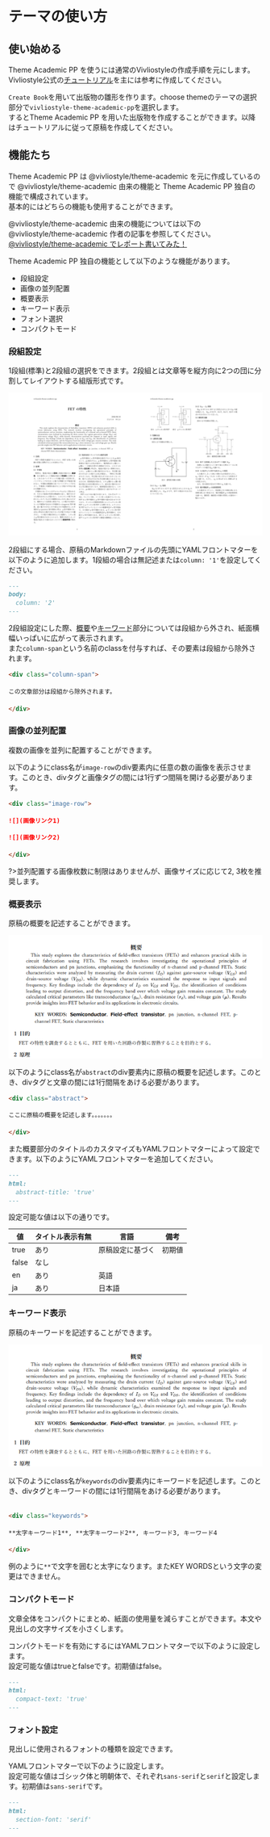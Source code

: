 # テーマの使い方

## 使い始める
Theme Academic PP を使うには通常のVivliostyleの作成手順を元にします。  
Vivliostyle公式の[チュートリアル](https://vivliostyle.org/ja/tutorials/)を主には参考に作成してください。

`Create Book`を用いて出版物の雛形を作ります。choose themeのテーマの選択部分で`vivliostyle-theme-academic-pp`を選択します。  
するとTheme Academic PP を用いた出版物を作成することができます。以降はチュートリアルに従って原稿を作成してください。

## 機能たち

Theme Academic PP は @vivliostyle/theme-academic を元に作成しているので @vivliostyle/theme-academic 由来の機能と Theme Academic PP 独自の機能で構成されています。  
基本的にはどちらの機能も使用することができます。

@vivliostyle/theme-academic 由来の機能については以下の @vivliostyle/theme-academic 作者の記事を参照してください。  
[@vivliostyle/theme-academic でレポート書いてみた！](https://vivliostyle.github.io/vivliostyle_doc/ja/vivliostyle-user-group-vol4/artifacts/content/yamasy/index.html)

Theme Academic PP 独自の機能として以下のような機能があります。

- 段組設定
- 画像の並列配置
- 概要表示
- キーワード表示
- フォント選択
- コンパクトモード

### 段組設定
1段組(標準)と2段組の選択をできます。2段組とは文章等を縦方向に2つの団に分割してレイアウトする組版形式です。  

![2段組サンプル](../_img/2columns.png ':size=900')

2段組にする場合、原稿のMarkdownファイルの先頭にYAMLフロントマターを以下のように追加します。1段組の場合は無記述または`column: '1'`を設定してください。

```md
---
body:
  column: '2'
---
```

2段組設定にした際、[概要](ja/guide?id=概要表示)や[キーワード](ja/guide?id=キーワード表示)部分については段組から外され、紙面横幅いっぱいに広がって表示されます。  
また`column-span`という名前のclassを付与すれば、その要素は段組から除外されます。

```md
<div class="column-span">

この文章部分は段組から除外されます。

</div>
```

### 画像の並列配置
複数の画像を並列に配置することができます。

以下のようにclass名が`image-row`のdiv要素内に任意の数の画像を表示させます。このとき、divタグと画像タグの間には1行ずつ間隔を開ける必要があります。

```md
<div class="image-row">

![](画像リンク1)

![](画像リンク2)

</div>
```

?>並列配置する画像枚数に制限はありませんが、画像サイズに応じて2, 3枚を推奨します。

### 概要表示
原稿の概要を記述することができます。

![概要表示サンプル](../_img/abstract-keywords.png ':size=600')

以下のようにclass名が`abstract`のdiv要素内に原稿の概要を記述します。このとき、divタグと文章の間には1行間隔をあける必要があります。

```md
<div class="abstract">

ここに原稿の概要を記述します。。。。。。。

</div>

```

また概要部分のタイトルのカスタマイズもYAMLフロントマターによって設定できます。以下のようにYAMLフロントマターを追加してください。  

```md
---
html:
  abstract-title: 'true'
---
```

設定可能な値は以下の通りです。

|値|タイトル表示有無|言語|備考|
|---|---|---|---|
|true|あり|原稿設定に基づく|初期値|
|false|なし|||
|en|あり|英語||
|ja|あり|日本語||

### キーワード表示
原稿のキーワードを記述することができます。

![概要表示サンプル](../_img/abstract-keywords.png ':size=600')

以下のようにclass名が`keywords`のdiv要素内にキーワードを記述します。このとき、divタグとキーワードの間には1行間隔をあける必要があります。

```md

<div class="keywords">

**太字キーワード1**, **太字キーワード2**, キーワード3, キーワード4

</div>

```

例のように`**`で文字を囲むと太字になります。またKEY WORDSという文字の変更はできません。

### コンパクトモード
文章全体をコンパクトにまとめ、紙面の使用量を減らすことができます。本文や見出しの文字サイズを小さくします。

コンパクトモードを有効にするにはYAMLフロントマターで以下のように設定します。  
設定可能な値はtrueとfalseです。初期値はfalse。

```md
---
html:
  compact-text: 'true'
---
```

### フォント設定
見出しに使用されるフォントの種類を設定できます。

YAMLフロントマターで以下のように設定します。  
設定可能な値はゴシック体と明朝体で、それぞれ`sans-serif`と`serif`と設定します。初期値は`sans-serif`です。

```md
---
html:
  section-font: 'serif'
---
```
